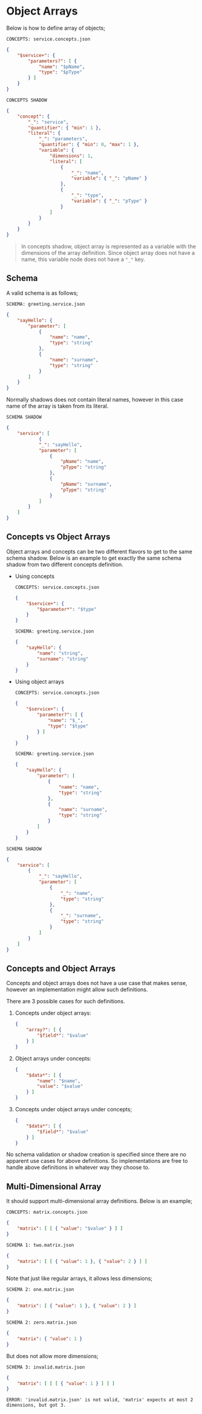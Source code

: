 # Object Arrays

Below is how to define array of objects;

`CONCEPTS: service.concepts.json`

```json
{
    "$service+": {
        "parameters?": [ {
            "name": "$pName",
            "type": "$pType"
        } ]
    }
}
```

`CONCEPTS SHADOW`

```json
{
    "concept": {
        "_": "service",
        "quantifier": { "min": 1 },
        "literal": {
            "_": "parameters",
            "quantifier": { "min": 0, "max": 1 },
            "variable": {
                "dimensions": 1,
                "literal": [
                    {
                        "_": "name",
                        "variable": { "_": "pName" }
                    },
                    {
                        "_": "type",
                        "variable": { "_": "pType" }
                    }
                ]
            }
        }
    }
}
```

> In concepts shadow, object array is represented as a variable with the
> dimensions of the array definition. Since object array does not have a name,
> this variable node does not have a `"_"` key.

## Schema

A valid schema is as follows;

`SCHEMA: greeting.service.json`

```json
{
    "sayHello": {
        "parameter": [
            {
                "name": "name",
                "type": "string"
            },
            {
                "name": "surname",
                "type": "string"
            }
        ]
    }
}
```

Normally shadows does not contain literal names, however in this case name of
the array is taken from its literal.

`SCHEMA SHADOW`

```json
{
    "service": [
            {
            "_": "sayHello",
            "parameter": [ 
                {
                    "pName": "name",
                    "pType": "string"
                },
                {
                    "pName": "surname",
                    "pType": "string"
                }
            ]
        }
    ]
}
```

## Concepts vs Object Arrays

Object arrays and concepts can be two different flavors to get to the same
schema shadow. Below is an example to get exactly the same schema shadow from
two different concepts definition.

- Using concepts

    `CONCEPTS: service.concepts.json`

    ```json
    {
        "$service+": {
            "$parameter*": "$type"
        }
    } 
    ```

    `SCHEMA: greeting.service.json`

    ```json
    {
        "sayHello": {
            "name": "string",
            "surname": "string"
        }
    }
    ```

- Using object arrays

    `CONCEPTS: service.concepts.json`

    ```json
    {
        "$service+": {
            "parameter?": [ {
                "name": "$_",
                "type": "$type"
            } ]
        }
    } 
    ```

    `SCHEMA: greeting.service.json`

    ```json
    {
        "sayHello": {
            "parameter": [
                {
                    "name": "name",
                    "type": "string"
                },
                {
                    "name": "surname",
                    "type": "string"
                }
            ]
        }
    }
    ```

`SCHEMA SHADOW`

```json
{
    "service": [
        {
            "_": "sayHello",
            "parameter": [
                {
                    "_": "name",
                    "type": "string"
                },
                {
                    "_": "surname",
                    "type": "string"
                }
            ]
        }
    ]
}
```

## Concepts and Object Arrays

Concepts and object arrays does not have a use case that makes sense, however an
implementation might allow such definitions.

There are 3 possible cases for such definitions.

1. Concepts under object arrays:

    ```json
    {
        "array?": [ {
            "$field*": "$value"
        } ]
    }
    ```

2. Object arrays under concepts:

    ```json
    {
        "$data*": [ {
            "name": "$name",
            "value": "$value"
        } ]
    }
    ```

3. Concepts under object arrays under concepts;

    ```json
    {
        "$data*": [ {
            "$field*": "$value"
        } ]
    }

No schema validation or shadow creation is specified since there are no apparent
use cases for above definitions. So implementations are free to handle above
definitions in whatever way they choose to.

## Multi-Dimensional Array

It should support multi-dimensional array definitions. Below is an example;

`CONCEPTS: matrix.concepts.json`

```json
{
    "matrix": [ [ { "value": "$value" } ] ]
}
```

`SCHEMA 1: two.matrix.json`

```json
{
    "matrix": [ [ { "value": 1 }, { "value": 2 } ] ]
}
```

Note that just like regular arrays, it allows less dimensions;

`SCHEMA 2: one.matrix.json`

```json
{
    "matrix": [ { "value": 1 }, { "value": 2 } ]
}
```

`SCHEMA 2: zero.matrix.json`

```json
{
    "matrix": { "value": 1 }
}
```

But does not allow more dimensions;

`SCHEMA 3: invalid.matrix.json`

```json
{
    "matrix": [ [ [ { "value": 1 } ] ] ]
}
```

`ERROR: 'invalid.matrix.json' is not valid, 'matrix' expects at most 2`
`dimensions, but got 3.`
